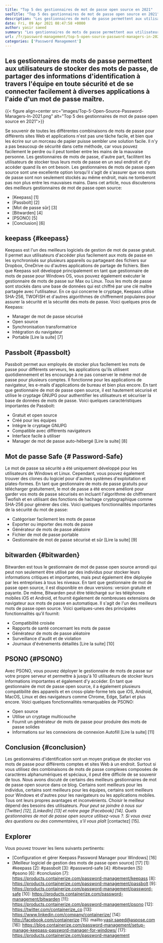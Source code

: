 ```yaml
---
title: "Top 5 des gestionnaires de mot de passe open source en 2021" 
seoTitle: "Top 5 des gestionnaires de mot de passe open source en 2021" 
description: "Les gestionnaires de mots de passe permettent aux utilisateurs de stocker des mots de passe, de partager des informations d'identification à travers l'équipe en toute sécurité et de se connecter facilement à diverses applications à l'aide d'un mot de passe maître." 
date: Fri, 09 Apr 2021 08:47:58 +0000
author: yasir saeed
summary: "Les gestionnaires de mots de passe permettent aux utilisateurs de stocker des mots de passe, de partager des informations d'identification à travers l'équipe en toute sécurité et de se connecter facilement à diverses applications à l'aide d'un mot de passe maître." 
url: /fr/password-management/top-5-open-source-password-managers-in-2021/
categories: ['Password Management']
---
```


## Les gestionnaires de mots de passe permettent aux utilisateurs de stocker des mots de passe, de partager des informations d'identification à travers l'équipe en toute sécurité et de se connecter facilement à diverses applications à l'aide d'un mot de passe maître.

{{< figure align=center src="images/Top-5-Open-Source-Password-Managers-In-2021.png" alt="Top 5 des gestionnaires de mot de passe open source en 2021">}}

Se souvenir de toutes les différentes combinaisons de mots de passe pour différents sites Web et applications n'est pas une tâche facile, et bien que les écrire sur un morceau de papier puisse sembler une solution facile. Il n'y a pas beaucoup de sécurité dans cette méthode, car vous pouvez facilement le perdre ou il peut tomber entre les mains de la mauvaise personne. Les gestionnaires de mots de passe, d'autre part, facilitent les utilisateurs de stocker tous leurs mots de passe en un seul endroit et d'y accéder quand ils en ont besoin. Les gestionnaires de mots de passe open source sont une excellente option lorsqu'il s'agit de s'assurer que vos mots de passe sont non seulement stockés au même endroit, mais ne tomberont pas non plus entre les mauvaises mains. Dans cet article, nous discuterons des meilleurs gestionnaires de mot de passe open source:
  * [Keepass] [1]
  * [Passbolt] [2]
  * [Mot de passe sûr] [3]
  * [Bitwarden] [4]
  * [PSONO] [5]
  * [Conclusion] [6]

## keepass {#keepass}
Keepass est l'un des meilleurs logiciels de gestion de mot de passe gratuit. Il permet aux utilisateurs d'accéder plus facilement aux mots de passe en les synchronisés sur plusieurs appareils ou partageant des fichiers sur Dropbox, OneDrive ou d'autres applications de partage de fichiers. Bien que Keepass soit développé principalement en tant que gestionnaire de mots de passe pour Windows OS, vous pouvez également exécuter le gestionnaire de mots de passe sur Max ou Linux. Tous les mots de passe sont stockés dans une base de données qui est chiffré par une clé maître partagée avec l'utilisateur. En ce qui concerne le cryptage, Keepass utilise SHA-256, TWOFISH et d'autres algorithmes de chiffrement populaires pour assurer la sécurité et la sécurité des mots de passe. Voici quelques pros de Keepass:
  * Manager de mot de passe sécurisé
  * Open source
  * Synchronisation transformatrice
  * Intégration du navigateur
  * Portable
[Lire la suite] [7]

## Passbolt {#passbolt}
Passbolt permet aux employés de stocker plus facilement les mots de passe pour différents serveurs, les applications qu'ils utilisent quotidiennement et les encourage à ne pas conserver le même mot de passe pour plusieurs comptes. Il fonctionne pour les applications de navigateur, les e-mails d'applications de bureau et bien plus encore. En tant que gestionnaire de mot de passe open source, il est hautement sécurisé et utilise le cryptage GNUPG pour authentifier les utilisateurs et sécuriser la base de données de mots de passe. Voici quelques caractéristiques importantes de Passbolt:
  * Gratuit et open source
  * Créé pour les équipes
  * Intègre le cryptage GNUPG
  * Compatible avec différents navigateurs
  * Interface facile à utiliser
  * Manager de mot de passe auto-hébergé
[Lire la suite] [8]

## Mot de passe Safe {# Password-Safe}
Le mot de passe sa sécurité a été uniquement développé pour les utilisateurs de Windows et Linux. Cependant, vous pouvez également trouver des clones du logiciel pour d'autres systèmes d'exploitation et plates-formes. En tant que gestionnaire de mots de passe gratuits pour télécharger gratuitement, le mot de passe a été encore amélioré pour garder vos mots de passe sécurisés en incluant l'algorithme de chiffrement Twofish et en utilisant des fonctions de hachage cryptographique comme SHA-256 pour générer des clés. Voici quelques fonctionnalités importantes de la sécurité du mot de passe:
  * Catégoriser facilement les mots de passe
  * Exporter ou importer des mots de passe
  * Générateur de mots de passe aléatoire
  * Fichier de mot de passe portable
  * Gestionnaire de mot de passe sécurisé et sûr
[Lire la suite] [9]

## bitwarden {#bitwarden}
Bitwarden est tous le gestionnaire de mot de passe open source arrondi qui peut non seulement être utilisé par des individus pour stocker leurs informations critiques et importantes, mais peut également être déployée par les entreprises à tous les niveaux. En tant que gestionnaire de mot de passe open source, il est disponible en deux versions: version gratuite et payante. De même, Bitwarden peut être téléchargé sur les téléphones mobiles iOS et Android, et fournit également de nombreuses extensions de navigateur aux mots de passe en automatique. Il s'agit de l'un des meilleurs mots de passe open source. Voici quelques-unes des principales fonctionnalités qu'il fournit:
  * Compatibilité croisée
  * Rapports de santé concernant les mots de passe
  * Générateur de mots de passe aléatoire
  * Surveillance d'audit et de violation
  * Journaux d'événements détaillés
[Lire la suite] [10]

## PSONO {#PSONO}
Avec PSONO, vous pouvez déployer le gestionnaire de mots de passe sur votre propre serveur et permettre à jusqu'à 10 utilisateurs de stocker leurs informations importantes et également d'y accéder. En tant que gestionnaire de mot de passe open source, il a également plusieurs compatibilité des appareils et en cross-plate-forme tels que iOS, Android, MacOS, Linux et des navigateurs comme Chrome, Edge, Safari et plus encore. Voici quelques fonctionnalités remarquables de PSONO:
  * Open source
  * Utilise un cryptage multicouche
  * Fournit un générateur de mots de passe pour produire des mots de passe solides
  * Informations sur les connexions de connexion Autofill
[Lire la suite] [11]

## Conclusion {#conclusion}
Les gestionnaires d'identification sont un moyen pratique de stocker vos mots de passe pour différents comptes et sites Web à un endroit. Surtout si vous utilisez des combinaisons de mots de passe complexes composées de caractères alphanumériques et spéciaux, il peut être difficile de se souvenir de tous. Nous avons discuté de certains des meilleurs gestionnaires de mot de passe open source dans ce blog. Certains sont meilleurs pour les individus, certains sont meilleurs pour les équipes, certains sont meilleurs pour Windows et d'autres pour les navigateurs ou les applications mobiles. Tous ont leurs propres avantages et inconvénients. Choisir le meilleur dépend des besoins des utilisateurs.
_Pour peut se joindre à nous sur [Twitter] [12], [LinkedIn] [13] et notre page [Facebook] [14]. Quels gestionnaires de mot de passe open source utilisez-vous ?. Si vous avez des questions ou des commentaires, s'il vous plaît_ [contactez] [15].

## Explorer
Vous pouvez trouver les liens suivants pertinents:
  * [Configuration et gérer Keepass Password Manager pour Windows] [16]
  * [Meilleur logiciel de gestion des mots de passe open source] [17]
[1]: #keepass
[2]: #passbolt
[3]: #password-safe
[4]: #bitwarden
[5]: #psono
[6]: #conclusion
[7]: https://products.containerize.com/password-management/keepass
[8]: https://products.containerize.com/password-management/passbolt
[9]: https://products.containerize.com/password-management/password-safe
[10]: https://products.containerize.com/password-management/bitwarden
[11]: https://products.containerize.com/password-management/psono
[12]: https://twitter.com/containerize_co
[13]: https://www.linkedin.com/company/containerize/
[14]: http://facebook.com/containerize
[15]: mailto:yasir.saeed@aspose.com
[16]: https://blog.containerize.com/password-management/setup-manage-keepass-password-manager-for-windows/
[17]: https://products.containerize.com/password-management
